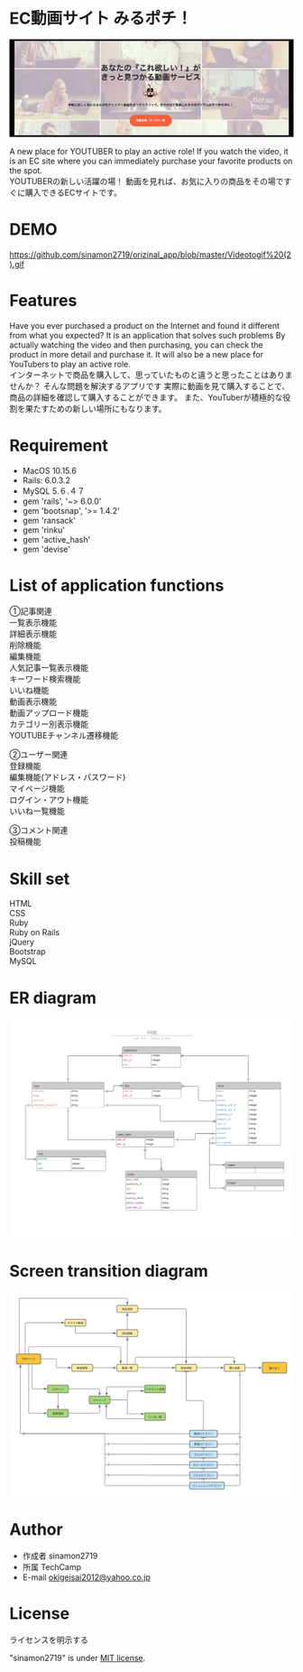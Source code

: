 # EC動画サイト みるポチ！
![readme 2.png](https://github.com/sinamon2719/orizinal_app/blob/master/readme%202.png)


A new place for YOUTUBER to play an active role!
If you watch the video, it is an EC site where you can immediately purchase your favorite products on the spot.
<br>YOUTUBERの新しい活躍の場！
動画を見れば、お気に入りの商品をその場ですぐに購入できるECサイトです。

 
# DEMO
 https://github.com/sinamon2719/orizinal_app/blob/master/Videotogif%20(2).gif
 
# Features

Have you ever purchased a product on the Internet and found it different from what you expected?
It is an application that solves such problems
By actually watching the video and then purchasing, you can check the product in more detail and purchase it.
It will also be a new place for YouTubers to play an active role.
<br>インターネットで商品を購入して、思っていたものと違うと思ったことはありませんか？
そんな問題を解決するアプリです
実際に動画を見て購入することで、商品の詳細を確認して購入することができます。
また、YouTuberが積極的な役割を果たすための新しい場所にもなります。
 
# Requirement

  * MacOS 10.15.6
  * Rails: 6.0.3.2
  * MySQL 5.６.４７
  * gem 'rails', '~> 6.0.0'
  * gem 'bootsnap', '>= 1.4.2'
  * gem 'ransack'
  * gem 'rinku'
  * gem 'active_hash'
  * gem 'devise'

# List of application functions
 
①記事関連<br>
  一覧表示機能<br>
  詳細表示機能<br>
  削除機能<br>
  編集機能<br>
  人気記事一覧表示機能<br>
  キーワード検索機能<br>
  いいね機能<br>
  動画表示機能<br>
  動画アップロード機能<br>
  カテゴリー別表示機能<br>
  YOUTUBEチャンネル遷移機能<br>

②ユーザー関連<br>
  登録機能<br>
  編集機能(アドレス・パスワード)<br>
  マイページ機能<br>
  ログイン・アウト機能<br>
  いいね一覧機能<br>

③コメント関連<br>
  投稿機能<br>
  
# Skill set

 HTML<br>
 CSS<br>
 Ruby<br>
 Ruby on Rails<br>
 jQuery<br>
 Bootstrap<br>
 MySQL<br>
 
 
 
# ER diagram

![diagram2.png](https://github.com/sinamon2719/orizinal_app/blob/master/diagram2.png)

 
# Screen transition diagram
![diagram.png](https://github.com/sinamon2719/orizinal_app/blob/master/diagram.png)
 
 
# Author
  
* 作成者 sinamon2719
* 所属   TechCamp
* E-mail okigeisai2012@yahoo.co.jp
 
# License
ライセンスを明示する
 
"sinamon2719" is under [MIT license](https://en.wikipedia.org/wiki/MIT_License).
 

